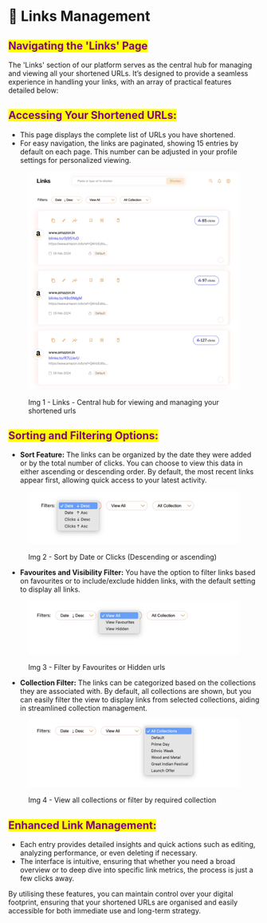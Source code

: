 # 🌟 Links Management

## <mark style="color:purple;">**Navigating the 'Links' Page**</mark>

The 'Links' section of our platform serves as the central hub for managing and viewing all your shortened URLs. It’s designed to provide a seamless experience in handling your links, with an array of practical features detailed below:

## <mark style="color:purple;">**Accessing Your Shortened URLs:**</mark>

* This page displays the complete list of URLs you have shortened.
* For easy navigation, the links are paginated, showing 15 entries by default on each page. This number can be adjusted in your profile settings for personalized viewing.

<figure><img src="../.gitbook/assets/Links page (1).jpg" alt=""><figcaption><p>Img 1 - Links - Central hub for viewing and managing your shortened urls</p></figcaption></figure>

## <mark style="color:purple;">**Sorting and Filtering Options:**</mark>

* **Sort Feature:** The links can be organized by the date they were added or by the total number of clicks. You can choose to view this data in either ascending or descending order. By default, the most recent links appear first, allowing quick access to your latest activity.

<figure><img src="../.gitbook/assets/Filter - 1 (1).jpg" alt=""><figcaption><p>Img 2 - Sort by Date or Clicks (Descending or ascending)</p></figcaption></figure>

* **Favourites and Visibility Filter:** You have the option to filter links based on favourites or to include/exclude hidden links, with the default setting to display all links.

<figure><img src="../.gitbook/assets/Filter - 2.jpg" alt=""><figcaption><p>Img 3 - Filter by Favourites or Hidden urls</p></figcaption></figure>

* **Collection Filter:** The links can be categorized based on the collections they are associated with. By default, all collections are shown, but you can easily filter the view to display links from selected collections, aiding in streamlined collection management.

<figure><img src="../.gitbook/assets/Filter - 3.jpg" alt=""><figcaption><p>Img 4 - View all collections or filter by required collection</p></figcaption></figure>

## <mark style="color:purple;">**Enhanced Link Management:**</mark>

* Each entry provides detailed insights and quick actions such as editing, analyzing performance, or even deleting if necessary.
* The interface is intuitive, ensuring that whether you need a broad overview or to deep dive into specific link metrics, the process is just a few clicks away.

By utilising these features, you can maintain control over your digital footprint, ensuring that your shortened URLs are organised and easily accessible for both immediate use and long-term strategy.
